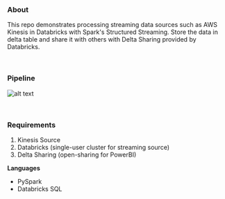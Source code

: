 ### About
This repo demonstrates processing streaming data sources such as AWS Kinesis in Databricks with Spark's Structured Streaming. Store the data in delta table and share it with others with Delta Sharing provided by Databricks.

<br>

### Pipeline
![alt text](https://github.com/MinThuraZaw/Spark-Structured-Streaming-in-Databricks/blob/main/images/structured_streaming.jpg)

<br>

### Requirements
1) Kinesis Source
3) Databricks (single-user cluster for streaming source)
4) Delta Sharing (open-sharing for PowerBI)


**Languages**
* PySpark
* Databricks SQL


<br>


